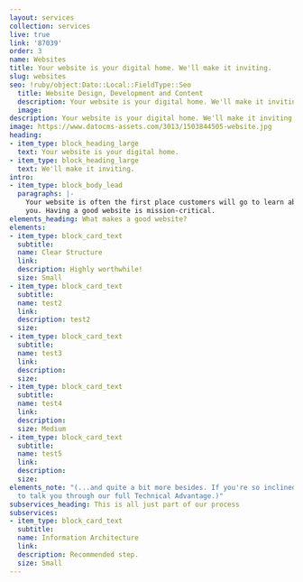 ```yaml
---
layout: services
collection: services
live: true
link: '87039'
order: 3
name: Websites
title: Your website is your digital home. We'll make it inviting.
slug: websites
seo: !ruby/object:Dato::Local::FieldType::Seo
  title: Website Design, Development and Content
  description: Your website is your digital home. We'll make it inviting.
  image: 
description: Your website is your digital home. We'll make it inviting.
image: https://www.datocms-assets.com/3013/1503844505-website.jpg
heading:
- item_type: block_heading_large
  text: Your website is your digital home.
- item_type: block_heading_large
  text: We'll make it inviting.
intro:
- item_type: block_body_lead
  paragraphs: |-
    Your website is often the first place customers will go to learn about
    you. Having a good website is mission-critical.
elements_heading: What makes a good website?
elements:
- item_type: block_card_text
  subtitle: 
  name: Clear Structure
  link: 
  description: Highly worthwhile!
  size: Small
- item_type: block_card_text
  subtitle: 
  name: test2
  link: 
  description: test2
  size: 
- item_type: block_card_text
  subtitle: 
  name: test3
  link: 
  description: 
  size: 
- item_type: block_card_text
  subtitle: 
  name: test4
  link: 
  description: 
  size: Medium
- item_type: block_card_text
  subtitle: 
  name: test5
  link: 
  description: 
  size: 
elements_note: "(...and quite a bit more besides. If you're so inclined, we'd be happy
  to talk you through our full Technical Advantage.)"
subservices_heading: This is all just part of our process
subservices:
- item_type: block_card_text
  subtitle: 
  name: Information Architecture
  link: 
  description: Recommended step.
  size: Small
---
```


